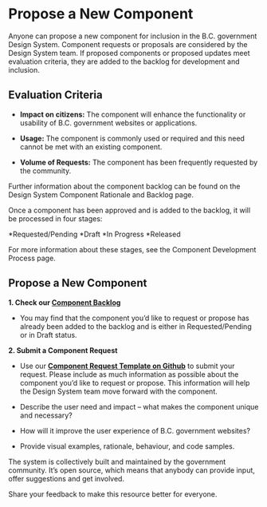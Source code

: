 
# **Propose a New Component**

Anyone can propose a new component for inclusion in the B.C. government Design System. Component requests or proposals are considered by the Design System team. If proposed components or proposed updates meet evaluation criteria, they are added to the backlog for development and inclusion.

## **Evaluation Criteria**

* **Impact on citizens:** The component will enhance the functionality or usability of B.C. government websites or applications.

* **Usage:** The component is commonly used or required and this need cannot be met with an existing component.

* **Volume of Requests:** The component has been frequently requested by the community.

Further information about the component backlog can be found on the Design System Component Rationale and Backlog page.

Once a component has been approved and is added to the backlog, it will be processed in four stages:

*Requested/Pending
*Draft
*In Progress
*Released

For more information about these stages, see the Component Development Process page.


## **Propose a New Component**

**1\. Check our [Component Backlog](https://github.com/bcgov/design-system/projects/1)**

*   You may find that the component you’d like to request or propose has already been added to the backlog and is either in Requested/Pending or in Draft status.

**2\. Submit a Component Request**

*   Use our [**Component Request Template on Github**](https://github.com/bcgov/design-system/issues/new?template=propose-a-new-component.md) to submit your request. Please include as much information as possible about the component you’d like to request or propose. This information will help the Design System team move forward with the component.

*   Describe the user need and impact – what makes the component unique and necessary?

*   How will it improve the user experience of B.C. government websites?

*   Provide visual examples, rationale, behaviour, and code samples.


The system is collectively built and maintained by the government community. It’s open source, which means that anybody can provide input, offer suggestions and get involved.

Share your feedback to make this resource better for everyone.
